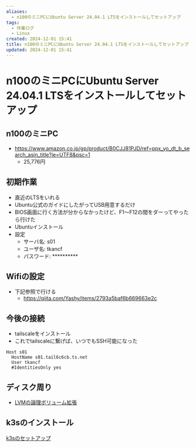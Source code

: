```yaml
---
aliases:
  - n100のミニPCにUbuntu Server 24.04.1 LTSをインストールしてセットアップ
tags:
  - 作業ログ
  - Linux
created: 2024-12-01 15:41
title: n100のミニPCにUbuntu Server 24.04.1 LTSをインストールしてセットアップ
updated: 2024-12-01 15:41
---
```


# n100のミニPCにUbuntu Server 24.04.1 LTSをインストールしてセットアップ
## n100のミニPC

- https://www.amazon.co.jp/gp/product/B0CJJ81PJD/ref=ppx_yo_dt_b_search_asin_title?ie=UTF8&psc=1
    - 25,776円

## 初期作業

- 直近のLTSをいれる
- Ubuntu公式のガイドにしたがってUSB用意するだけ
- BIOS画面に行く方法が分からなかったけど、F1〜F12の間をダーってやったら行けた
- Ubuntuインストール
- 設定
    - サーバ名: s01
    - ユーザ名: tkancf
    - パスワード: **********

## Wifiの設定

- 下記参照で行ける
    - https://qiita.com/Yashy/items/2793a5baf6b669663e2c

## 今後の接続

- tailscaleをインストール
- これでtailscaleに繋げば、いつでもSSH可能になった

```
Host s01
  HostName s01.tail6c6cb.ts.net
  User tkancf
  #IdentitiesOnly yes
```

## ディスク周り

- [LVMの論理ボリューム拡張](https://tkancf.com/blog/log-lvm-logical-volume-expansion)

## k3sのインストール

[k3sのセットアップ](https://tkancf.com/blog/log-k3s-setup)

